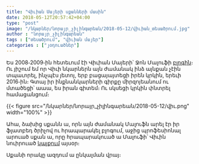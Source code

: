 ```yaml
---
title: "Վիւիան Մայերի սքանների մասին"
date: 2018-05-12T20:57:42+04:00
type: "post"
image: "/նկարներ/նորայր_չիլինգարեան/2018-05-12/վիւիան_տեսածրում.jpg"
author : "նորայր_չիլինգարեան"
tags : ["տեսածրում", "վիւիան մայեր"]
categories : ["յօդուածներ"]
---
```


Ես 2008֊2009֊ին հետեւում էի Վիւիան Մայերի՝ Ջոն Մալուֆի [բլոգին](http://vivianmaier.blogspot.com)։ Ու յիշում եմ որ Վիւի նկարներն այն ժամանակ ինձ այնքան չէին տպաւորել, ինչպէս յետոյ, երբ բացայայտեցի իրեն կրկին, երեւի 2016֊ին։ Գտայ իր ինքնանկարների գիրքը միրզոյեանում ու մտածեցի՝ աաա, ես իրան գիտեմ։ Ու սկսեցի կրկին փնտրել համացանցում։

{{< figure src="/նկարներ/նորայր_չիլինգարեան/2018-05-12/վիւ.png" width="100%" >}}

Ահա, ձախից սքանն ա, որն այն ժամանակ Մալուֆն արել էր իր ֆլատբեդ ծրիչով ու հրապարակել բլոգում, աջից պրոֆեսիոնալ արուած սքան ա, որը հրապարակուած ա Մալուֆի՝ Վիւին նուիրուած [կայքում](http://vivianmaier.com) այսօր։

Սքանի որակը ազդում ա ընկալման վրայ։

